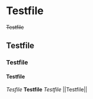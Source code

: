 # Testfile

~~Testfile~~

## Testfile
### Testfile
#### Testfile
*Tesfile*
**Testfile**
_Testfile_
||Testfile||
